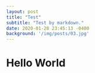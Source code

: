 ```yaml
---
layout: post
title: "Test"
subtitle: "Test by markdown."
date: 2020-01-28 23:45:13 -0400
background: '/img/posts/03.jpg'
---
```




# Hello World



